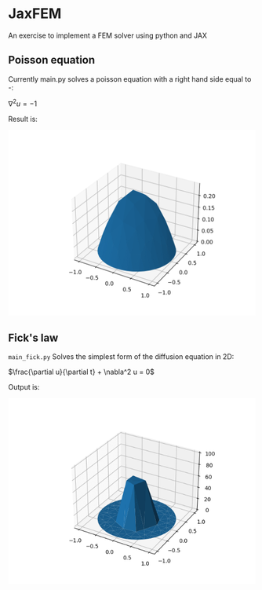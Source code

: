 # JaxFEM

An exercise to implement a FEM solver using python and JAX

## Poisson equation

Currently main.py solves a poisson equation with a right hand side equal to -:

$\nabla^2 u = -1$

Result is:

![Poisson equation](./plot.png)


## Fick's law

`main_fick.py`  Solves the simplest form of the diffusion equation in 2D:

$\frac{\partial u}{\partial t} + \nabla^2 u = 0$

Output is:

![Ficks law](./fick_law_animation.gif)
